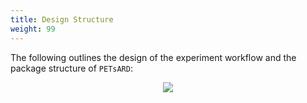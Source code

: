 ```yaml
---
title: Design Structure
weight: 99
---
```


The following outlines the design of the experiment workflow and the package structure of `PETsARD`:

<p align="center"><img src="/petsard/images/PETsARD_design_en.png"></p>
